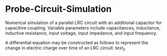 # Probe-Circuit-Simulation
Numerical simulation of a parallel LRC circuit with an additional capacitor for capacitive coupling. Variable parameters include capacitances, inductance, inductive resistance, input voltage, input impedance, and input frequency.

A differential equation may be constructed as follows to represent the change in electric charge over time of an LRC circuit.
$test_2$
